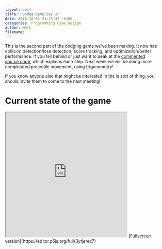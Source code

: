 ```yaml
---
layout: post
title: "Dodge Game Day 2"
date: 2018-10-01 21:28:47 -0400
categories: Programming Game Design
author: Mark
filename: 
---
```

This is the second part of the dodging game we've been making. It now has collision detection/lose detection, score tracking, and optimization/better performance. If you fell behind or just want to peak at the [commented source code](https://editor.p5js.org/lameman2000/sketches/Bytjerec7), which explains each step. Next week we will be doing more complicated projectile movement, using trigonometry!

If you know anyone else that might be interested in the is sort of thing, you should invite them to come to the next meeting!

# Current state of the game
<iframe height="410" width="400" src="https://editor.p5js.org/embed/Bytjerec7"></iframe>
[Fullscreen version](https://editor.p5js.org/full/Bytjerec7)
